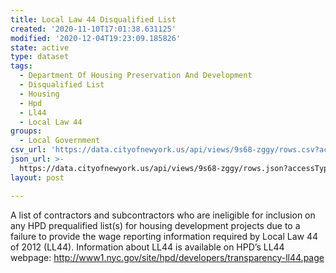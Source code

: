 ```yaml
---
title: Local Law 44 Disqualified List
created: '2020-11-10T17:01:38.631125'
modified: '2020-12-04T19:23:09.185826'
state: active
type: dataset
tags:
  - Department Of Housing Preservation And Development
  - Disqualified List
  - Housing
  - Hpd
  - Ll44
  - Local Law 44
groups:
  - Local Government
csv_url: 'https://data.cityofnewyork.us/api/views/9s68-zggy/rows.csv?accessType=DOWNLOAD'
json_url: >-
  https://data.cityofnewyork.us/api/views/9s68-zggy/rows.json?accessType=DOWNLOAD
layout: post

---
```

A list of contractors and subcontractors who are ineligible for inclusion on any HPD prequalified list(s) for housing development projects due to a failure to provide the wage reporting information required by Local Law 44 of 2012 (LL44). Information about LL44 is available on HPD’s LL44 webpage: http://www1.nyc.gov/site/hpd/developers/transparency-ll44.page
